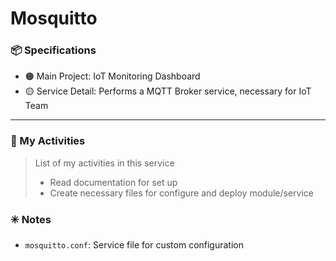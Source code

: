 # Mosquitto

### :package: Specifications
- :orange_circle: Main Project: IoT Monitoring Dashboard
- :yellow_circle: Service Detail: Performs a MQTT Broker service, necessary for IoT Team

***

### :scroll: My Activities
> List of my activities in this service
> * Read documentation for set up 
> * Create necessary files for configure and deploy module/service  

### :eight_spoked_asterisk: Notes
- `mosquitto.conf`: Service file for custom configuration


